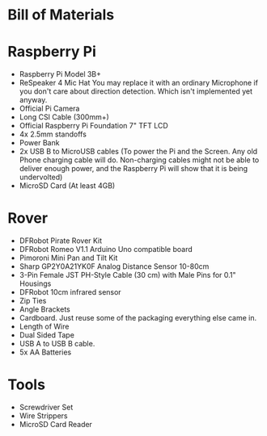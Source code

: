 # Bill of Materials 

# Raspberry Pi 

* Raspberry Pi Model 3B+
* ReSpeaker 4 Mic Hat 
You may replace it with an ordinary Microphone if you don't care about direction detection. Which isn't implemented yet anyway. 
* Official Pi Camera 
* Long CSI Cable (300mm+)
* Official Raspberry Pi Foundation 7" TFT LCD
* 4x 2.5mm standoffs 
* Power Bank 
* 2x USB B to MicroUSB cables (To power the Pi and the Screen. Any old Phone charging cable will do. Non-charging cables might not be able to deliver enough power, and the Raspberry Pi will show that it is being undervolted)
* MicroSD Card (At least 4GB)

# Rover

* DFRobot Pirate Rover Kit
* DFRobot Romeo V1.1 Arduino Uno compatible board 
* Pimoroni Mini Pan and Tilt Kit
* Sharp GP2Y0A21YK0F Analog Distance Sensor 10-80cm
* 3-Pin Female JST PH-Style Cable (30 cm) with Male Pins for 0.1" Housings 
* DFRobot 10cm infrared sensor
* Zip Ties
* Angle Brackets
* Cardboard. Just reuse some of the packaging everything else came in. 
* Length of Wire
* Dual Sided Tape
* USB A to USB B cable.
* 5x AA Batteries

# Tools 

* Screwdriver Set
* Wire Strippers 
* MicroSD Card Reader 